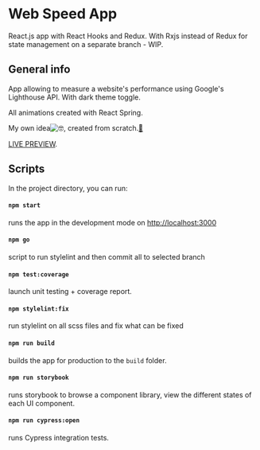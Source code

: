 # Web Speed App

React.js app with React Hooks and Redux.
With Rxjs instead of Redux for state management on a separate branch - WIP.

## General info

App allowing to measure a website's performance using Google's Lighthouse API. With dark theme toggle. 

All animations created with React Spring.

My own idea![🤓](https://mail.google.com/mail/e/1f913), created from scratch.[🔨](https://mail.google.com/mail/e/1f528)

[LIVE PREVIEW](https://suavek85.github.io/Web-Speed-App).


## Scripts

In the project directory, you can run:

#### `npm start`

runs the app in the development mode on [http://localhost:3000](http://localhost:3000)

#### `npm go`

script to run stylelint and then commit all to selected branch

#### `npm test:coverage`

launch unit testing + coverage report.

#### `npm stylelint:fix`

run stylelint on all scss files and fix what can be fixed

#### `npm run build`

builds the app for production to the `build` folder.

#### `npm run storybook`

runs storybook to browse a component library, view the different states of each UI component.

#### `npm run cypress:open`

runs Cypress integration tests.


